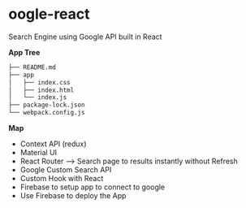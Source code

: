 # oogle-react
Search Engine using Google API built in React

**App Tree**
 ``` bash
├── README.md
├── app
│   ├── index.css
│   ├── index.html
│   └── index.js
├── package-lock.json
└── webpack.config.js
```

**Map**
- Context API (redux)
- Material UI
- React Router —> Search page to results instantly without Refresh
- Google Custom Search API
- Custom Hook with React
- Firebase to setup app to connect to google
- Use Firebase to deploy the App


